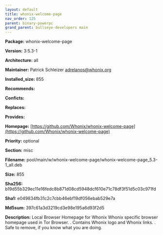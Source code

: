 ```yaml
---
layout: default
title: whonix-welcome-page
nav_order: 125
parent: binary-powerpc
grand_parent: bullseye-developers main
---
```


**Package:** whonix-welcome-page

**Version:** 3:5.3-1

**Architecture:**  all

**Maintainer:**  Patrick Schleizer <adrelanos@whonix.org>

**Installed_size:**  855

**Recommends:**  

**Conficts:**  

**Replaces:**  

**Provides:**  

**Homepage:**  [https://github.com/Whonix/whonix-welcome-page](https://github.com/Whonix/whonix-welcome-page)

**Priority:**  optional

**Section:** misc

**Filename:**  pool/main/w/whonix-welcome-page/whonix-welcome-page_5.3-1_all.deb

**Size:**  855

**Sha256:**  b19d55b329ec11e16fedc8b871d08cd5948dcf610e71c78df3f51d5c03c971fd

**Sha1:**  e049834fb31c2c7cbb46ebf19df056ebab529e7a

**Md5sum:**  397c61a3d3219cd3e98e195a6d93f2d5

**Description:** Local Browser Homepage for Whonix
 Whonix specific browser homepage used in Tor Browser.
 .
 Contains Whonix logo and Whonix links.
 .
 Safe to remove, if you know what you are doing.



